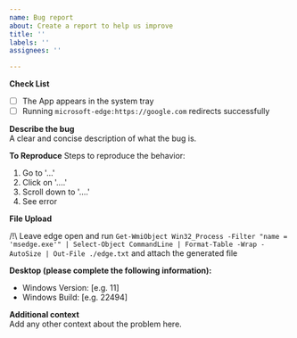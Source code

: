 ```yaml
---
name: Bug report
about: Create a report to help us improve
title: ''
labels: ''
assignees: ''

---
```


**Check List**
- [ ] The App appears in the system tray
- [ ] Running `microsoft-edge:https://google.com` redirects successfully

**Describe the bug**\
A clear and concise description of what the bug is.

**To Reproduce**
Steps to reproduce the behavior:
1. Go to '...'
2. Click on '....'
3. Scroll down to '....'
4. See error

**File Upload**

/!\ Leave edge open and run `Get-WmiObject Win32_Process -Filter "name = 'msedge.exe'" | Select-Object CommandLine | Format-Table -Wrap -AutoSize | Out-File ./edge.txt` and attach the generated file

**Desktop (please complete the following information):**
 - Windows Version: [e.g. 11]
 - Windows Build: [e.g. 22494]

**Additional context**\
Add any other context about the problem here.
